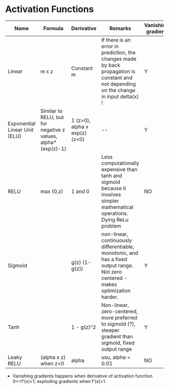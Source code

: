 # Activation Functions

| Name | Formula | Derivative | Remarks | Vanishing gradient | Activation Blowup |
|--|--|--|--|--|--|
| Linear | m x z | Constant m | If there is an error in prediction, the changes made by back propagation is constant and not depending on the change in input delta(x) ! | Y | Y |
| Exponential Linear Unit (ELU) | Similar to RELU, but for negative z values, alpha*(exp(z)-1) | 1 (z>0), alpha x exp(z) (z<0) |--| Y | Y |
| RELU | max (0,z) | 1 and 0 | Less computationally expensive than tanh and sigmoid because it involves simpler mathematical operations. Dying ReLu problem| NO | Y |
| Sigmoid | | g(z) (1-g(z))| non-linear, continuously differentiable, monotonic, and has a fixed output range. Not zero centered - makes optimization harder.| Y | NO |
|Tanh|| 1 - g(z)^2|Non-linear, zero-centered, more preferred to sigmoid (?), steeper gradient than sigmoid,  fixed output range |Y|NO|
| Leaky RELU| (alpha x z) when z<0 | alpha | usu, alpha = 0.01 | NO | Y |
* Vanishing gradients happens when derivative of activation function 0<=f’(x)<1; exploding gradients when f’(x)>1.
